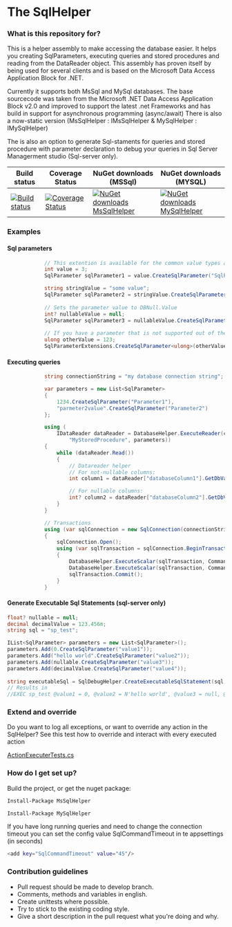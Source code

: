 # The SqlHelper #
### What is this repository for? ###

This is a helper assembly to make accessing the database easier. It helps you creating SqlParameters, executing queries and stored procedures and reading from the DataReader object.
This assembly has proven itself by being used for several clients and is based on the Microsoft Data Access Application Block for .NET.

Currently it supports both MsSql and MySql databases.
The base sourcecode was taken from the Microsoft .NET Data Access Application Block v2.0 and improved to support the latest .net Frameworks and has build in support for asynchronous programming (async/await)
There is also a now-static version (MsSqlHelper : IMsSqlHelper & MySqlHelper : IMySqlHelper)

The is also an option to generate Sql-staments for queries and stored procedure with parameter declaration to debug your queries in Sql Server Managerment studio (Sql-server only).

Build status| Coverage Status| NuGet downloads (MSSql) | NuGet downloads (MYSQL)
----------- | -------------- | --------------- | ---------------
[![Build status](https://ci.appveyor.com/api/projects/status/ip703gxi2cy8i6bh?svg=true)](https://ci.appveyor.com/project/jeroenpot/sqlhelper)|[![Coverage Status](https://coveralls.io/repos/jeroenpot/SqlHelper/badge.svg?branch=&service=github)](https://coveralls.io/github/jeroenpot/SqlHelper?branch=)|[![NuGet downloads MsSqlHelper](https://img.shields.io/nuget/dt/MsSqlHelper.svg)](https://www.nuget.org/packages/MsSqlHelper)|[![NuGet downloads MySqlHelper](https://img.shields.io/nuget/dt/MySqlHelper.svg)](https://www.nuget.org/packages/MySqlHelper)

### Examples ###
#### Sql parameters ####
```C#
            // This extention is available for the common value types and the DateTime object
            int value = 3;
            SqlParameter sqlParameter1 = value.CreateSqlParameter("SqlParameterName");

            string stringValue = "some value";
            SqlParameter sqlParameter2 = stringValue.CreateSqlParameter("ParameterName");
            
            // Sets the parameter value to DBNull.Value
            int? nullableValue = null;
            SqlParameter sqlParameter3 = nullableValue.CreateSqlParameter("ParameterName");
            
            // If you have a parameter that is not supported out of the box, there is a generic method for you:
            ulong otherValue = 123;
            SqlParameterExtensions.CreateSqlParameter<ulong>(otherValue, "ParameterName");
```

#### Executing queries ####
```C#
            string connectionString = "my database connection string";

            var parameters = new List<SqlParameter>
            {
                1234.CreateSqlParameter("Parameter1"),
                "parmeter2value".CreateSqlParameter("Parameter2")
            };

            using (
                IDataReader dataReader = DatabaseHelper.ExecuteReader(connectionString, CommandType.StoredProcedure,
                    "MyStoredProcedure", parameters))
            {
                while (dataReader.Read())
                {
                    // Datareader helper
                    // For not-nullable columns:
                    int column1 = dataReader["databaseColumn1"].GetDbValueOrDefaultForValueType<int>();

                    // For nullable columns:
                    int? column2 = dataReader["databaseColumn2"].GetDbValueForNullableValueType<int>();
                }
            }

            // Transactions
            using (var sqlConnection = new SqlConnection(connectionString))
            {
                sqlConnection.Open();
                using (var sqlTransaction = sqlConnection.BeginTransaction())
                {
                    DatabaseHelper.ExecuteScalar(sqlTransaction, CommandType.StoredProcedure, "StoredProcedureName1");
                    DatabaseHelper.ExecuteScalar(sqlTransaction, CommandType.StoredProcedure, "StoredProcedureName2");
                    sqlTransaction.Commit();
                }
            }
```
#### Generate Executable Sql Statements (sql-server only) ####
```C#
float? nullable = null;
decimal decimalValue = 123.456m;
string sql = "sp_test";

IList<SqlParameter> parameters = new List<SqlParameter>();
parameters.Add(0.CreateSqlParameter("value1"));
parameters.Add("hello world".CreateSqlParameter("value2"));
parameters.Add(nullable.CreateSqlParameter("value3"));
parameters.Add(decimalValue.CreateSqlParameter("value4"));
            
string executableSql = SqlDebugHelper.CreateExecutableSqlStatement(sql, parameters);
// Results in
//EXEC sp_test @value1 = 0, @value2 = N'hello world', @value3 = null, @value4 = 123.456"));
```

### Extend and override ###
Do you want to log all exceptions, or want to override any action in the SqlHelper?
See this test how to override and interact with every executed action

[ActionExecuterTests.cs](https://github.com/jeroenpot/SqlHelper/blob/master/Source/Mirabeau.MsSql.Library.UnitTests/ActionExecuterTests.cs)


### How do I get set up? ###

Build the project, or get the nuget package:
```sh
Install-Package MsSqlHelper
```

```sh
Install-Package MySqlHelper
```

If you have long running queries and need to change the connection timeout you can set the config value SqlCommandTimeout in te appsettings (in seconds)
```sh
<add key="SqlCommandTimeout" value="45"/>
```

### Contribution guidelines ###
* Pull request should be made to develop branch.
* Comments, methods and variables in english.
* Create unittests where possible.
* Try to stick to the existing coding style.
* Give a short description in the pull request what you're doing and why.

